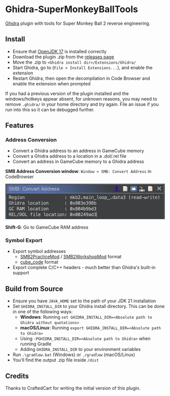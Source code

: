 # Ghidra-SuperMonkeyBallTools

[Ghidra](https://github.com/NationalSecurityAgency/ghidra) plugin with tools for Super Monkey Ball 2 reverse engineering.

## Install

- Ensure that [OpenJDK 17](https://adoptium.net/temurin/releases/?version=17) is installed correctly
- Download the plugin .zip from the [releases page](https://github.com/ComplexPlane/Ghidra-SuperMonkeyBallTools/releases)
- Move the .zip to `<Ghidra install dir>/Extensions/Ghidra/`
- Start Ghidra, go to (`File > Install Extensions...`), and enable the extension
- Restart Ghidra, then open the decompilation in Code Browser and enable the extension when prompted

If you had a previous version of the plugin installed and the windows/hotkeys appear absent, for unknown reasons, you may need to remove `.ghidra/` in your home directory and try again. File an issue if you run into this so it can be debugged further.

## Features

### Address Conversion

- Convert a Ghidra address to an address in GameCube memory
- Convert a Ghidra address to a location in a .dol/.rel file
- Convert an address in GameCube memory to a Ghidra address

**SMB Address Conversion window**: `Window > SMB: Convert Address` in CodeBrowser

![Convert address window](doc/convert-address-window.png)

**Shift-G**: Go to GameCube RAM address

### Symbol Export

- Export symbol addresses
  - [SMB2PracticeMod](https://github.com/ComplexPlane/SMB2PracticeMod) / [SMB2WorkshopMod](https://github.com/TheBombSquad/SMB2WorkshopMod) format
  - [cube_code](https://gitlab.com/CraftedCart/cube_code) format
- Export complete C/C++ headers - much better than Ghidra's built-in support

## Build from Source

- Ensure you have `JAVA_HOME` set to the path of your JDK 21 installation
- Set `GHIDRA_INSTALL_DIR` to your Ghidra install directory. This can be done in one of the following ways:
    - **Windows**: Running `set GHIDRA_INSTALL_DIR=<Absolute path to Ghidra without quotations>`
    - **macOS/Linux**: Running `export GHIDRA_INSTALL_DIR=<Absolute path to Ghidra>`
    - Using `-PGHIDRA_INSTALL_DIR=<Absolute path to Ghidra>` when running Gradle
    - Adding `GHIDRA_INSTALL_DIR` to your environment variables
- Run `.\gradlew.bat` (Windows) or `./gradlew` (macOS/Linux)
- You'll find the output .zip file inside `/dist`

## Credits

Thanks to CraftedCart for writing the initial version of this plugin.
